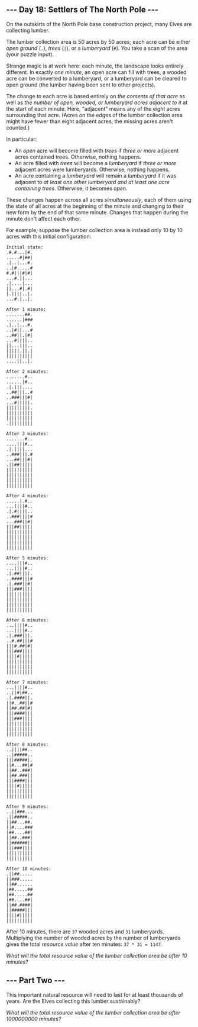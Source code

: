 ## \--- Day 18: Settlers of The North Pole ---

On the outskirts of the North Pole base construction project, many Elves
are collecting <span title="Trade wood for sheep?">lumber</span>.

The lumber collection area is 50 acres by 50 acres; each acre can be
either *open ground* (`.`), *trees* (`|`), or a *lumberyard* (`#`). You
take a scan of the area (your puzzle input).

Strange magic is at work here: each minute, the landscape looks entirely
different. In exactly *one minute*, an open acre can fill with trees, a
wooded acre can be converted to a lumberyard, or a lumberyard can be
cleared to open ground (the lumber having been sent to other projects).

The change to each acre is based entirely on *the contents of that acre*
as well as *the number of open, wooded, or lumberyard acres adjacent to
it* at the start of each minute. Here, "adjacent" means any of the eight
acres surrounding that acre. (Acres on the edges of the lumber
collection area might have fewer than eight adjacent acres; the missing
acres aren't counted.)

In particular:

  - An *open* acre will become filled with *trees* if *three or more*
    adjacent acres contained trees. Otherwise, nothing happens.
  - An acre filled with *trees* will become a *lumberyard* if *three or
    more* adjacent acres were lumberyards. Otherwise, nothing happens.
  - An acre containing a *lumberyard* will remain a *lumberyard* if it
    was adjacent to *at least one other lumberyard and at least one acre
    containing trees*. Otherwise, it becomes *open*.

These changes happen across all acres *simultaneously*, each of them
using the state of all acres at the beginning of the minute and changing
to their new form by the end of that same minute. Changes that happen
during the minute don't affect each other.

For example, suppose the lumber collection area is instead only 10 by 10
acres with this initial configuration:

    Initial state:
    .#.#...|#.
    .....#|##|
    .|..|...#.
    ..|#.....#
    #.#|||#|#|
    ...#.||...
    .|....|...
    ||...#|.#|
    |.||||..|.
    ...#.|..|.
    
    After 1 minute:
    .......##.
    ......|###
    .|..|...#.
    ..|#||...#
    ..##||.|#|
    ...#||||..
    ||...|||..
    |||||.||.|
    ||||||||||
    ....||..|.
    
    After 2 minutes:
    .......#..
    ......|#..
    .|.|||....
    ..##|||..#
    ..###|||#|
    ...#|||||.
    |||||||||.
    ||||||||||
    ||||||||||
    .|||||||||
    
    After 3 minutes:
    .......#..
    ....|||#..
    .|.||||...
    ..###|||.#
    ...##|||#|
    .||##|||||
    ||||||||||
    ||||||||||
    ||||||||||
    ||||||||||
    
    After 4 minutes:
    .....|.#..
    ...||||#..
    .|.#||||..
    ..###||||#
    ...###||#|
    |||##|||||
    ||||||||||
    ||||||||||
    ||||||||||
    ||||||||||
    
    After 5 minutes:
    ....|||#..
    ...||||#..
    .|.##||||.
    ..####|||#
    .|.###||#|
    |||###||||
    ||||||||||
    ||||||||||
    ||||||||||
    ||||||||||
    
    After 6 minutes:
    ...||||#..
    ...||||#..
    .|.###|||.
    ..#.##|||#
    |||#.##|#|
    |||###||||
    ||||#|||||
    ||||||||||
    ||||||||||
    ||||||||||
    
    After 7 minutes:
    ...||||#..
    ..||#|##..
    .|.####||.
    ||#..##||#
    ||##.##|#|
    |||####|||
    |||###||||
    ||||||||||
    ||||||||||
    ||||||||||
    
    After 8 minutes:
    ..||||##..
    ..|#####..
    |||#####|.
    ||#...##|#
    ||##..###|
    ||##.###||
    |||####|||
    ||||#|||||
    ||||||||||
    ||||||||||
    
    After 9 minutes:
    ..||###...
    .||#####..
    ||##...##.
    ||#....###
    |##....##|
    ||##..###|
    ||######||
    |||###||||
    ||||||||||
    ||||||||||
    
    After 10 minutes:
    .||##.....
    ||###.....
    ||##......
    |##.....##
    |##.....##
    |##....##|
    ||##.####|
    ||#####|||
    ||||#|||||
    ||||||||||

After 10 minutes, there are `37` wooded acres and `31` lumberyards.
Multiplying the number of wooded acres by the number of lumberyards
gives the total *resource value* after ten minutes: `37 * 31 = 1147`.

*What will the total resource value of the lumber collection area be
after 10 minutes?*


## \--- Part Two ---

This important natural resource will need to last for at least thousands
of years. Are the Elves collecting this lumber sustainably?

*What will the total resource value of the lumber collection area be
after 1000000000 minutes?*

